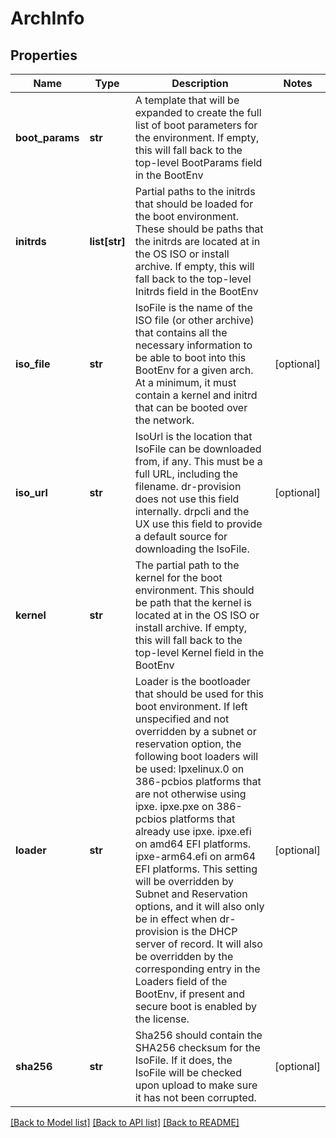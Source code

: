 # ArchInfo

## Properties
Name | Type | Description | Notes
------------ | ------------- | ------------- | -------------
**boot_params** | **str** | A template that will be expanded to create the full list of boot parameters for the environment.  If empty, this will fall back to the top-level BootParams field in the BootEnv | 
**initrds** | **list[str]** | Partial paths to the initrds that should be loaded for the boot environment. These should be paths that the initrds are located at in the OS ISO or install archive.  If empty, this will fall back to the top-level Initrds field in the BootEnv | 
**iso_file** | **str** | IsoFile is the name of the ISO file (or other archive) that contains all the necessary information to be able to boot into this BootEnv for a given arch. At a minimum, it must contain a kernel and initrd that can be booted over the network. | [optional] 
**iso_url** | **str** | IsoUrl is the location that IsoFile can be downloaded from, if any. This must be a full URL, including the filename.  dr-provision does not use this field internally.  drpcli and the UX use this field to provide a default source for downloading the IsoFile. | [optional] 
**kernel** | **str** | The partial path to the kernel for the boot environment.  This should be path that the kernel is located at in the OS ISO or install archive.  If empty, this will fall back to the top-level Kernel field in the BootEnv | 
**loader** | **str** | Loader is the bootloader that should be used for this boot environment.  If left unspecified and not overridden by a subnet or reservation option, the following boot loaders will be used:  lpxelinux.0 on 386-pcbios platforms that are not otherwise using ipxe.  ipxe.pxe on 386-pcbios platforms that already use ipxe.  ipxe.efi on amd64 EFI platforms.  ipxe-arm64.efi on arm64 EFI platforms.  This setting will be overridden by Subnet and Reservation options, and it will also only be in effect when dr-provision is the DHCP server of record.  It will also be overridden by the corresponding entry in the Loaders field of the BootEnv, if present and secure boot is enabled by the license. | [optional] 
**sha256** | **str** | Sha256 should contain the SHA256 checksum for the IsoFile. If it does, the IsoFile will be checked upon upload to make sure it has not been corrupted. | [optional] 

[[Back to Model list]](../README.md#documentation-for-models) [[Back to API list]](../README.md#documentation-for-api-endpoints) [[Back to README]](../README.md)


